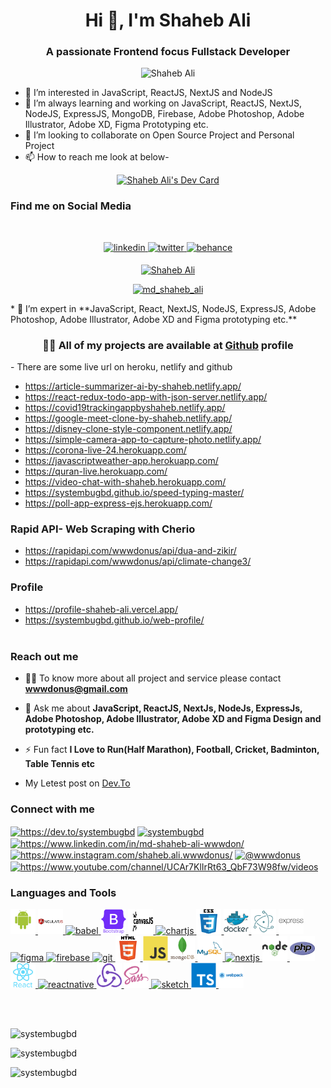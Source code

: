 <h1 align="center">Hi 👋, I'm Shaheb Ali</h1>
<h3 align="center">A passionate Frontend focus Fullstack Developer</h3>
<p align="center"> <img src="https://komarev.com/ghpvc/?username=systembugbd&label=Profile%20views&color=0075ce&style=flat" alt="Shaheb Ali" /> </p>

- 👀 I’m interested in JavaScript, ReactJS, NextJS and NodeJS
- 🌱 I’m always learning and working on JavaScript, ReactJS, NextJS, NodeJS, ExpressJS, MongoDB, Firebase, Adobe Photoshop, Adobe Illustrator, Adobe XD, Figma Prototyping etc.
- 💞️ I’m looking to collaborate on Open Source Project and Personal Project
- 📫 How to reach me look at below-

<div align="center" style="width:250px; margin:0 auto;">
  <a href="https://app.daily.dev/systembugbd"><img src="https://api.daily.dev/devcards/e269847312a24a37b32d9095ee251f05.png?r=8aj" width="400" alt="Shaheb Ali's Dev Card"/></a>
</div>

<h3>Find me on Social Media</h3>

<br />
<p align="center">
<a href="https://www.linkedin.com/in/md-shaheb-ali-wwwdon/" target="_blank">
<img src=https://img.shields.io/badge/linkedin-%231E77B5.svg?&style=for-the-badge&logo=linkedin&logoColor=white alt=linkedin style="margin-bottom: 5px;" />
</a>
<a href="https://twitter.com/md_shaheb_ali" target="_blank rel="noopener noreferrer="">
<img src=https://img.shields.io/badge/twitter-%2300acee.svg?&style=for-the-badge&logo=twitter&logoColor=white alt=twitter style="margin-bottom: 5px;" />
</a>
<a href="https://www.behance.net/wwwdonus" target="_blank">
<img src=https://img.shields.io/badge/behance-%23191919.svg?&style=for-the-badge&logo=behance&logoColor=white alt=behance style="margin-bottom: 5px;" />
</a>  
</p>

<div align="center">
  
  <p align="center"> <a href="https://github.com/ryo-ma/github-profile-trophy"><img src="https://github-profile-trophy.vercel.app/?username=systembugbd&theme=onedark" alt="Shaheb Ali" /></a> </p>

  <p align="center"> <a href="https://twitter.com/md_shaheb_ali" target="blank"><img src="https://img.shields.io/twitter/follow/md_shaheb_ali?logo=twitter&style=for-the-badge" alt="md_shaheb_ali" /></a> </p>
</div>
* 🌱 I’m expert in **JavaScript, React, NextJS, NodeJS, ExpressJS, Adobe Photoshop, Adobe Illustrator, Adobe XD and Figma prototyping etc.**

<h3 align="center"> 👨‍💻 All of my projects are available at <a href="https://github.com/systembugbd/" target="blank">Github</a> profile</h3>
- There are some live url on heroku, netlify and github

- https://article-summarizer-ai-by-shaheb.netlify.app/
- https://react-redux-todo-app-with-json-server.netlify.app/
- https://covid19trackingappbyshaheb.netlify.app/
- https://google-meet-clone-by-shaheb.netlify.app/
- https://disney-clone-style-component.netlify.app/
- https://simple-camera-app-to-capture-photo.netlify.app/
- https://corona-live-24.herokuapp.com/
- https://javascriptweather-app.herokuapp.com/
- https://quran-live.herokuapp.com/
- https://video-chat-with-shaheb.herokuapp.com/
- https://systembugbd.github.io/speed-typing-master/
- https://poll-app-express-ejs.herokuapp.com/

<h3>Rapid API- Web Scraping with Cherio</h3>

- https://rapidapi.com/wwwdonus/api/dua-and-zikir/
- https://rapidapi.com/wwwdonus/api/climate-change3/

<h3>Profile</h3>

- https://profile-shaheb-ali.vercel.app/
- https://systembugbd.github.io/web-profile/
  <br /><br />

<h3>Reach out me</h3>

- 👨‍💻 To know more about all project and service please contact **wwwdonus@gmail.com**

- 💬 Ask me about **JavaScript, ReactJS, NextJs, NodeJs, ExpressJs, Adobe Photoshop, Adobe Illustrator, Adobe XD and Figma Design and prototyping etc.**
- ⚡ Fun fact **I Love to Run(Half Marathon), Football, Cricket, Badminton, Table Tennis etc**

<!-- ### Blogs postsBLOG-POST-LIST: START-->

- My Letest post on [Dev.To](https://dev.to/systembugbd/node-express-basic-project-setup-with-folder-structure-for-beginners-3162)

<!-- BLOG-POST-LIST: END -->

<h3 align="left">Connect with me</h3>
<p align="left">
<a href="https://dev.to/systembugbd" target="blank"><img align="center" src="https://cdn.jsdelivr.net/npm/simple-icons@4.15.0/icons/dev-dot-to.svg" alt="https://dev.to/systembugbd" height="30" width="40" style="fill:white" /></a>
<a href="https://twitter.com/md_shaheb_ali" target="blank"><img align="center" src="https://cdn.jsdelivr.net/npm/simple-icons@4.15.0/icons/twitter.svg" alt="systembugbd" height="30" width="40" /></a>
<a href="https://www.linkedin.com/in/md-shaheb-ali-wwwdon/" target="blank"><img align="center" src="https://cdn.jsdelivr.net/npm/simple-icons@4.15.0/icons/linkedin.svg" alt="https://www.linkedin.com/in/md-shaheb-ali-wwwdon/" height="30" width="40" /></a>
<a href="https://www.instagram.com/shaheb.ali.wwwdonus/" target="blank"><img align="center" src="https://cdn.jsdelivr.net/npm/simple-icons@4.15.0/icons/instagram.svg" alt="https://www.instagram.com/shaheb.ali.wwwdonus/" height="30" width="40" /></a>
<a href="https://medium.com/@wwwdonus" target="blank"><img align="center" src="https://cdn.jsdelivr.net/npm/simple-icons@4.15.0/icons/medium.svg" alt="@wwwdonus" height="30" width="40" /></a>
<a href="https://www.youtube.com/channel/UCAr7KlIrRt63_QbF73W98fw/videos" target="blank"><img align="center" src="https://cdn.jsdelivr.net/npm/simple-icons@4.15.0/icons/youtube.svg" alt="https://www.youtube.com/channel/UCAr7KlIrRt63_QbF73W98fw/videos" height="30" width="40" /></a>
</p>

<h3 align="left">Languages and Tools</h3>
<p align="left"> <a href="https://developer.android.com" target="_blank"> <img src="https://raw.githubusercontent.com/devicons/devicon/master/icons/android/android-original-wordmark.svg" alt="android" width="40" height="40"/> </a> <a href="https://angular.io" target="_blank"> <img src="https://raw.githubusercontent.com/devicons/devicon/master/icons/angularjs/angularjs-original-wordmark.svg" alt="angularjs" width="40" height="40"/> </a> <a href="https://babeljs.io/" target="_blank"> <img src="https://www.vectorlogo.zone/logos/babeljs/babeljs-icon.svg" alt="babel" width="40" height="40"/> </a> <a href="https://getbootstrap.com" target="_blank"> <img src="https://raw.githubusercontent.com/devicons/devicon/master/icons/bootstrap/bootstrap-plain-wordmark.svg" alt="bootstrap" width="40" height="40"/> </a> <a href="https://canvasjs.com" target="_blank"> <img src="https://raw.githubusercontent.com/Hardik0307/Hardik0307/master/assets/canvasjs-charts.svg" alt="canvasjs" width="40" height="40"/> </a> <a href="https://www.chartjs.org" target="_blank"> <img src="https://www.chartjs.org/media/logo-title.svg" alt="chartjs" width="40" height="40"/> </a> <a href="https://www.w3schools.com/css/" target="_blank"> <img src="https://raw.githubusercontent.com/devicons/devicon/master/icons/css3/css3-original-wordmark.svg" alt="css3" width="40" height="40"/> </a> <a href="https://www.docker.com/" target="_blank"> <img src="https://raw.githubusercontent.com/devicons/devicon/master/icons/docker/docker-original-wordmark.svg" alt="docker" width="40" height="40"/> </a> <a href="https://www.electronjs.org" target="_blank"> <img src="https://raw.githubusercontent.com/devicons/devicon/master/icons/electron/electron-original.svg" alt="electron" width="40" height="40"/> </a> <a href="https://expressjs.com" target="_blank"> <img src="https://raw.githubusercontent.com/devicons/devicon/master/icons/express/express-original-wordmark.svg" alt="express" width="40" height="40"/> </a> <a href="https://www.figma.com/" target="_blank"> <img src="https://www.vectorlogo.zone/logos/figma/figma-icon.svg" alt="figma" width="40" height="40"/> </a> <a href="https://firebase.google.com/" target="_blank"> <img src="https://www.vectorlogo.zone/logos/firebase/firebase-icon.svg" alt="firebase" width="40" height="40"/> </a> <a href="https://git-scm.com/" target="_blank"> <img src="https://www.vectorlogo.zone/logos/git-scm/git-scm-icon.svg" alt="git" width="40" height="40"/> </a> <a href="https://www.w3.org/html/" target="_blank"> <img src="https://raw.githubusercontent.com/devicons/devicon/master/icons/html5/html5-original-wordmark.svg" alt="html5" width="40" height="40"/> </a> <a href="https://developer.mozilla.org/en-US/docs/Web/JavaScript" target="_blank"> <img src="https://raw.githubusercontent.com/devicons/devicon/master/icons/javascript/javascript-original.svg" alt="javascript" width="40" height="40"/> </a> <a href="https://www.mongodb.com/" target="_blank"> <img src="https://raw.githubusercontent.com/devicons/devicon/master/icons/mongodb/mongodb-original-wordmark.svg" alt="mongodb" width="40" height="40"/> </a> <a href="https://www.mysql.com/" target="_blank"> <img src="https://raw.githubusercontent.com/devicons/devicon/master/icons/mysql/mysql-original-wordmark.svg" alt="mysql" width="40" height="40"/> </a> <a href="https://nextjs.org/" target="_blank"> <img src="https://cdn.cdnlogo.com/logos/n/80/next-js.svg" alt="nextjs" width="40" height="40"/> </a> <a href="https://nodejs.org" target="_blank"> <img src="https://raw.githubusercontent.com/devicons/devicon/master/icons/nodejs/nodejs-original-wordmark.svg" alt="nodejs" width="40" height="40"/> </a> <a href="https://www.php.net" target="_blank"> <img src="https://raw.githubusercontent.com/devicons/devicon/master/icons/php/php-original.svg" alt="php" width="40" height="40"/> </a> <a href="https://reactjs.org/" target="_blank"> <img src="https://raw.githubusercontent.com/devicons/devicon/master/icons/react/react-original-wordmark.svg" alt="react" width="40" height="40"/> </a> <a href="https://reactnative.dev/" target="_blank"> <img src="https://reactnative.dev/img/header_logo.svg" alt="reactnative" width="40" height="40"/> </a> <a href="https://redux.js.org" target="_blank"> <img src="https://raw.githubusercontent.com/devicons/devicon/master/icons/redux/redux-original.svg" alt="redux" width="40" height="40"/> </a> <a href="https://sass-lang.com" target="_blank"> <img src="https://raw.githubusercontent.com/devicons/devicon/master/icons/sass/sass-original.svg" alt="sass" width="40" height="40"/> </a> <a href="https://www.sketch.com/" target="_blank"> <img src="https://www.vectorlogo.zone/logos/sketchapp/sketchapp-icon.svg" alt="sketch" width="40" height="40"/> </a> <a href="https://www.typescriptlang.org/" target="_blank"> <img src="https://raw.githubusercontent.com/devicons/devicon/master/icons/typescript/typescript-original.svg" alt="typescript" width="40" height="40"/> </a> <a href="https://webpack.js.org" target="_blank"> <img src="https://raw.githubusercontent.com/devicons/devicon/d00d0969292a6569d45b06d3f350f463a0107b0d/icons/webpack/webpack-original-wordmark.svg" alt="webpack" width="40" height="40"/> </a> </p>

<br/>

<!-- <h3 align="left">Support:</h3>
<p><a href="https://www.buymeacoffee.com/systembugbd?new=1"> <img align="center" src="https://cdn.buymeacoffee.com/buttons/v2/default-yellow.png" height="50" width="210" alt="systembugbd" /></a></p><br><br> -->

<br/>

<p><img align="left" src="https://github-readme-stats.vercel.app/api/top-langs?username=systembugbd&show_icons=true&locale=en&layout=compact" alt="systembugbd" /></p>

<br/>

<p>&nbsp; <img align="left" src="https://github-readme-stats.vercel.app/api?username=systembugbd&show_icons=true&locale=en" alt="systembugbd" /></p>

<p><img align="left" src="https://github-readme-streak-stats.herokuapp.com/?user=systembugbd&" alt="systembugbd" /></p>

<!--- 
systembugbd/systembugbd is a ✨ special ✨ repository because its `README.md` (this file) appears on your GitHub profile.
You can click the Preview link to take a look at your changes.
--->
